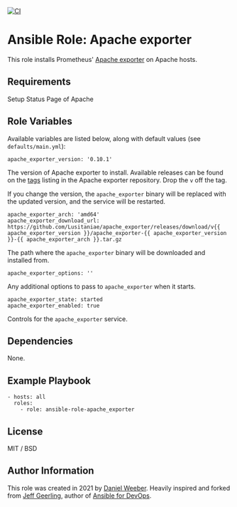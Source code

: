 [![CI](https://github.com/DanielWeeber/ansible-role-apache_exporter/actions/workflows/release.yml/badge.svg?branch=master)](https://github.com/DanielWeeber/ansible-role-apache_exporter/actions/workflows/release.yml)

# Ansible Role: Apache exporter

This role installs Prometheus' [Apache exporter](https://github.com/Lusitaniae/apache_exporter) on Apache hosts.

## Requirements

Setup Status Page of Apache

## Role Variables

Available variables are listed below, along with default values (see `defaults/main.yml`):

    apache_exporter_version: '0.10.1'

The version of Apache exporter to install. Available releases can be found on the [tags](https://github.com/Lusitaniae/apache_exporter/tags) listing in the Apache exporter repository. Drop the `v` off the tag.

If you change the version, the `apache_exporter` binary will be replaced with the updated version, and the service will be restarted.

    apache_exporter_arch: 'amd64'
    apache_exporter_download_url: https://github.com/Lusitaniae/apache_exporter/releases/download/v{{ apache_exporter_version }}/apache_exporter-{{ apache_exporter_version }}-{{ apache_exporter_arch }}.tar.gz

The path where the `apache_exporter` binary will be downloaded and installed from.

    apache_exporter_options: ''

Any additional options to pass to `apache_exporter` when it starts.

    apache_exporter_state: started
    apache_exporter_enabled: true

Controls for the `apache_exporter` service.

## Dependencies

None.

## Example Playbook

    - hosts: all
      roles:
        - role: ansible-role-apache_exporter

## License

MIT / BSD 

## Author Information

This role was created in 2021 by [Daniel Weeber](https://github.com/DanielWeeber). Heavily inspired and forked from [Jeff Geerling](https://www.jeffgeerling.com/), author of [Ansible for DevOps](https://www.ansiblefordevops.com/).